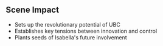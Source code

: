 ## Scene Impact
- Sets up the revolutionary potential of UBC
- Establishes key tensions between innovation and control
- Plants seeds of Isabella's future involvement
